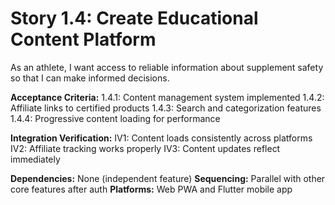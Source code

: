 # Story 1.4: Create Educational Content Platform

As an athlete, I want access to reliable information about supplement safety so that I can make informed decisions.

**Acceptance Criteria:**
1.4.1: Content management system implemented
1.4.2: Affiliate links to certified products
1.4.3: Search and categorization features
1.4.4: Progressive content loading for performance

**Integration Verification:**
IV1: Content loads consistently across platforms
IV2: Affiliate tracking works properly
IV3: Content updates reflect immediately

**Dependencies:** None (independent feature)
**Sequencing:** Parallel with other core features after auth
**Platforms:** Web PWA and Flutter mobile app
